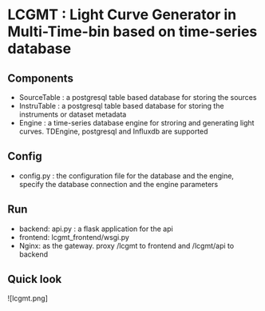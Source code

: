# LCGMT : Light Curve Generator in Multi-Time-bin based on time-series database

## Components
- SourceTable : a postgresql table based database for storing the sources
- InstruTable : a postgresql table based database for storing the instruments or dataset metadata
- Engine : a time-series database engine for stroring and generating light curves. TDEngine, postgresql and Influxdb are supported

## Config
- config.py : the configuration file for the database and the engine, specify the database connection and the engine parameters

## Run 
- backend: api.py : a flask application for the api
- frontend: lcgmt_frontend/wsgi.py
- Nginx: as the gateway. proxy /lcgmt to frontend and /lcgmt/api to backend

## Quick look
![lcgmt.png]

